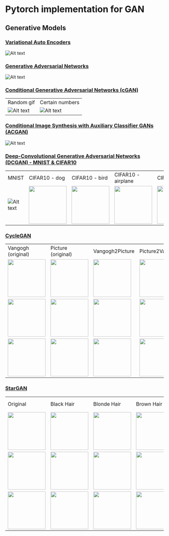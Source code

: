 Pytorch implementation for GAN
===================================================


## Generative Models

### [Variational Auto Encoders](https://github.com/leebebeto/pytorch-implementation/blob/master/GAN/VAE/main.py)

![Alt text](https://github.com/leebebeto/pytorch-implementation/blob/master/GAN/VAE/result.gif)

### [Generative Adversarial Networks](https://github.com/leebebeto/pytorch-implementation/blob/master/GAN/GAN/main.py)

![Alt text](https://github.com/leebebeto/pytorch-implementation/blob/master/GAN/GAN/result.gif)


### [Conditional Generative Adversarial Networks (cGAN)](https://github.com/leebebeto/pytorch-implementation/blob/master/GAN/CGAN/main.py)

|   |   |
|---|---|
| Random gif | Certain numbers | 
| ![Alt text](https://github.com/leebebeto/pytorch-implementation/blob/master/GAN/CGAN/result.gif) |  ![Alt text](https://github.com/leebebeto/pytorch-implementation/blob/master/GAN/CGAN/final-test-image.png) |


### [Conditional Image Synthesis with Auxiliary Classifier GANs (ACGAN)](https://github.com/leebebeto/pytorch-implementation/blob/master/GAN/ACGAN/main.py)

![Alt text](https://github.com/leebebeto/pytorch-implementation/blob/master/GAN/ACGAN/result.gif) 



<!-- Condition: giving certain numbers as conditions -->



### [Deep-Convolutional Generative Adversarial Networks (DCGAN) - MNIST & CIFAR10](https://github.com/leebebeto/pytorch-implementation/blob/master/GAN/DCGAN/main_cifar.py)

|   |   |   |   |   | 
|---|---|---|---|---|
|  MNIST  |  CIFAR10 - dog  |  CIFAR10 - bird  |  CIFAR10 - airplane  |  CIFAR10 - cat  | 
| ![Alt text](https://github.com/leebebeto/pytorch-implementation/blob/master/GAN/DCGAN/result.gif) |  <img src="https://github.com/leebebeto/pytorch-implementation/blob/master/GAN/DCGAN/dog.png" width=120> |  <img src="https://github.com/leebebeto/pytorch-implementation/blob/master/GAN/DCGAN/bird.png" width=120> | <img src="https://github.com/leebebeto/pytorch-implementation/blob/master/GAN/DCGAN/airplane.png" width=120> | <img src="https://github.com/leebebeto/pytorch-implementation/blob/master/GAN/DCGAN/cat.png" width=120> |


### [CycleGAN](https://github.com/leebebeto/pytorch-implementation/blob/master/GAN/CycleGAN/main.py)

|   |   |   |   | 
|---|---|---|---|
|  Vangogh (original)  |  Picture (original)  |  Vangogh2Picture  |  Picture2Vangogh  | 
|  <img src="https://github.com/leebebeto/pytorch-implementation/blob/master/GAN/CycleGAN/van_1.png" width=120> |  <img src="https://github.com/leebebeto/pytorch-implementation/blob/master/GAN/CycleGAN/pic_1.png" width=120> |  <img src="https://github.com/leebebeto/pytorch-implementation/blob/master/GAN/CycleGAN/van2pic_1.png" width=120> | <img src="https://github.com/leebebeto/pytorch-implementation/blob/master/GAN/CycleGAN/pic2van_1.png" width=120>|
|<img src="https://github.com/leebebeto/pytorch-implementation/blob/master/GAN/CycleGAN/van_2.png" width=120> |  <img src="https://github.com/leebebeto/pytorch-implementation/blob/master/GAN/CycleGAN/pic_2.png" width=120> |  <img src="https://github.com/leebebeto/pytorch-implementation/blob/master/GAN/CycleGAN/van2pic_2.png" width=120> | <img src="https://github.com/leebebeto/pytorch-implementation/blob/master/GAN/CycleGAN/pic2van_2.png" width=120> |
|<img src="https://github.com/leebebeto/pytorch-implementation/blob/master/GAN/CycleGAN/van_3.png" width=120> |  <img src="https://github.com/leebebeto/pytorch-implementation/blob/master/GAN/CycleGAN/pic_3.png" width=120> |  <img src="https://github.com/leebebeto/pytorch-implementation/blob/master/GAN/CycleGAN/van2pic_3.png" width=120> | <img src="https://github.com/leebebeto/pytorch-implementation/blob/master/GAN/CycleGAN/pic2van_3.png" width=120> |




### [StarGAN](https://github.com/leebebeto/pytorch-implementation/blob/master/GAN/StarGAN/main.py)

|   |   |   |   |   |   |   | 
|---|---|---|---|---|---|---|
|  Original  |  Black Hair  |  Blonde Hair  |  Brown Hair  |  Male  |  Young  |  Wearing Hat  |  Bald  | 
|  <img src="https://github.com/leebebeto/pytorch-implementation/blob/master/GAN/CycleGAN/van_1.png" width=120> |  <img src="https://github.com/leebebeto/pytorch-implementation/blob/master/GAN/CycleGAN/pic_1.png" width=120> |  <img src="https://github.com/leebebeto/pytorch-implementation/blob/master/GAN/CycleGAN/van2pic_1.png" width=120> | <img src="https://github.com/leebebeto/pytorch-implementation/blob/master/GAN/CycleGAN/pic2van_1.png" width=120>| <img src="https://github.com/leebebeto/pytorch-implementation/blob/master/GAN/CycleGAN/pic2van_1.png" width=120>| <img src="https://github.com/leebebeto/pytorch-implementation/blob/master/GAN/CycleGAN/pic2van_1.png" width=120>|
|  <img src="https://github.com/leebebeto/pytorch-implementation/blob/master/GAN/CycleGAN/van_1.png" width=120> |  <img src="https://github.com/leebebeto/pytorch-implementation/blob/master/GAN/CycleGAN/pic_1.png" width=120> |  <img src="https://github.com/leebebeto/pytorch-implementation/blob/master/GAN/CycleGAN/van2pic_1.png" width=120> | <img src="https://github.com/leebebeto/pytorch-implementation/blob/master/GAN/CycleGAN/pic2van_1.png" width=120>| <img src="https://github.com/leebebeto/pytorch-implementation/blob/master/GAN/CycleGAN/pic2van_1.png" width=120>| <img src="https://github.com/leebebeto/pytorch-implementation/blob/master/GAN/CycleGAN/pic2van_1.png" width=120>|
|  <img src="https://github.com/leebebeto/pytorch-implementation/blob/master/GAN/CycleGAN/van_1.png" width=120> |  <img src="https://github.com/leebebeto/pytorch-implementation/blob/master/GAN/CycleGAN/pic_1.png" width=120> |  <img src="https://github.com/leebebeto/pytorch-implementation/blob/master/GAN/CycleGAN/van2pic_1.png" width=120> | <img src="https://github.com/leebebeto/pytorch-implementation/blob/master/GAN/CycleGAN/pic2van_1.png" width=120>| <img src="https://github.com/leebebeto/pytorch-implementation/blob/master/GAN/CycleGAN/pic2van_1.png" width=120>| <img src="https://github.com/leebebeto/pytorch-implementation/blob/master/GAN/CycleGAN/pic2van_1.png" width=120>|




